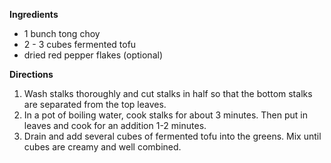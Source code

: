 **Ingredients**
- 1 bunch tong choy
- 2 - 3 cubes fermented tofu
- dried red pepper flakes (optional)

**Directions**
1.	Wash stalks thoroughly and cut stalks in half so that the bottom stalks are separated from the top leaves.
2.	In a pot of boiling water, cook stalks for about 3 minutes.  Then put in leaves and cook for an addition 1-2 minutes.
3.	Drain and add several cubes of fermented tofu into the greens.  Mix until cubes are creamy and well combined.